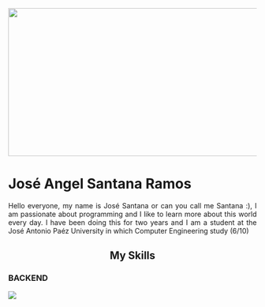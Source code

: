<div align="Center">
  <div align="center">
    <img src="https://i.pinimg.com/originals/b0/c8/19/b0c81961153a56eab83cf03d862345af.gif" width="800" height="300"/>
  </div>
  <div align="Justify">
    <h1>José Angel Santana Ramos</h1>
  <p>
  Hello everyone, my name is José Santana or can you call me Santana :), I am passionate about programming and I like to learn more about this world every day. I have been   doing this for two years and I am a student at the José Antonio Paéz University in which Computer Engineering study (6/10)</p>
  </div>
  <div align="Justify">
    <h2 align="center">My Skills</h2>
    <div>
      <h3>BACKEND</h3>
      <img src="https://i.postimg.cc/6QDwYKr2/java.png" witdh="10%">
      <img src="" witdh="10%">
      <img src="" witdh="10%">
    </div>
  </div>
</div>
